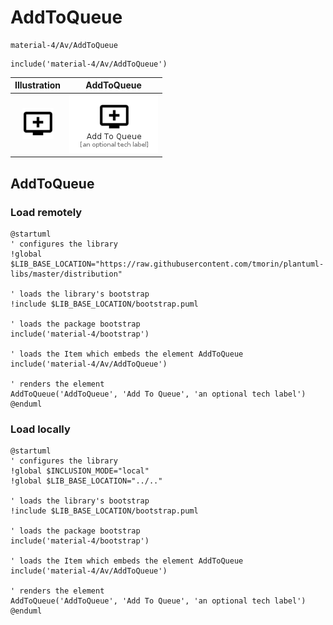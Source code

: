 # AddToQueue


```text
material-4/Av/AddToQueue
```

```text
include('material-4/Av/AddToQueue')
```



| Illustration | AddToQueue |
| :---: | :---: |
| ![illustration for Illustration](../../material-4/Av/AddToQueue.png) | ![illustration for AddToQueue](../../material-4/Av/AddToQueue.Local.png) |




## AddToQueue

### Load remotely
```plantuml
@startuml
' configures the library
!global $LIB_BASE_LOCATION="https://raw.githubusercontent.com/tmorin/plantuml-libs/master/distribution"

' loads the library's bootstrap
!include $LIB_BASE_LOCATION/bootstrap.puml

' loads the package bootstrap
include('material-4/bootstrap')

' loads the Item which embeds the element AddToQueue
include('material-4/Av/AddToQueue')

' renders the element
AddToQueue('AddToQueue', 'Add To Queue', 'an optional tech label')
@enduml
```

### Load locally
```plantuml
@startuml
' configures the library
!global $INCLUSION_MODE="local"
!global $LIB_BASE_LOCATION="../.."

' loads the library's bootstrap
!include $LIB_BASE_LOCATION/bootstrap.puml

' loads the package bootstrap
include('material-4/bootstrap')

' loads the Item which embeds the element AddToQueue
include('material-4/Av/AddToQueue')

' renders the element
AddToQueue('AddToQueue', 'Add To Queue', 'an optional tech label')
@enduml
```


